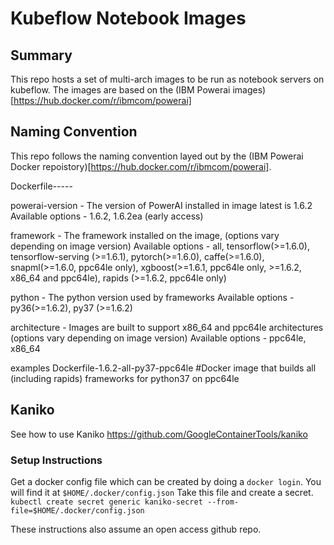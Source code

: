 # Kubeflow Notebook Images 

## Summary
This repo hosts a set of multi-arch images to be run as notebook servers on kubeflow. The images are based on the (IBM Powerai images)[https://hub.docker.com/r/ibmcom/powerai]

## Naming Convention
This repo follows the naming convention layed out by the (IBM Powerai Docker repoistory)[https://hub.docker.com/r/ibmcom/powerai]. 

Dockerfile-<powerai-version>-<framework>-<cpu>-<python>-<architecture>

powerai-version - The version of PowerAI installed in image latest is 1.6.2
Available options - 1.6.2, 1.6.2ea (early access)

framework - The framework installed on the image, (options vary depending on image version)
Available options - all, tensorflow(>=1.6.0), tensorflow-serving (>=1.6.1), pytorch(>=1.6.0), caffe(>=1.6.0), snapml(>=1.6.0, ppc64le only), xgboost(>=1.6.1, ppc64le only, >=1.6.2, x86_64 and ppc64le), rapids (>=1.6.2, ppc64le only)


python - The python version used by frameworks
Available options - py36(>=1.6.2), py37 (>=1.6.2)

architecture - Images are built to support x86_64 and ppc64le architectures (options vary depending on image version)
Available options - ppc64le, x86_64

examples
Dockerfile-1.6.2-all-py37-ppc64le #Docker image that builds all (including rapids) frameworks for python37 on ppc64le

## Kaniko

See how to use Kaniko https://github.com/GoogleContainerTools/kaniko

### Setup Instructions
Get a docker config file which can be created by doing a `docker login`. You will find it at `$HOME/.docker/config.json`
Take this file and create a secret. 
`kubectl create secret generic kaniko-secret --from-file=$HOME/.docker/config.json`

These instructions also assume an open access github repo.

